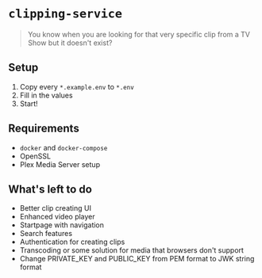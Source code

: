 # `clipping-service`

> You know when you are looking for that very specific clip from a TV Show but it doesn't exist?

## Setup

1. Copy every `*.example.env` to `*.env`
2. Fill in the values
3. Start!

## Requirements

- `docker` and `docker-compose`
- OpenSSL
- Plex Media Server setup

## What's left to do

- Better clip creating UI
- Enhanced video player
- Startpage with navigation
- Search features
- Authentication for creating clips
- Transcoding or some solution for media that browsers don't support
- Change PRIVATE_KEY and PUBLIC_KEY from PEM format to JWK string format
